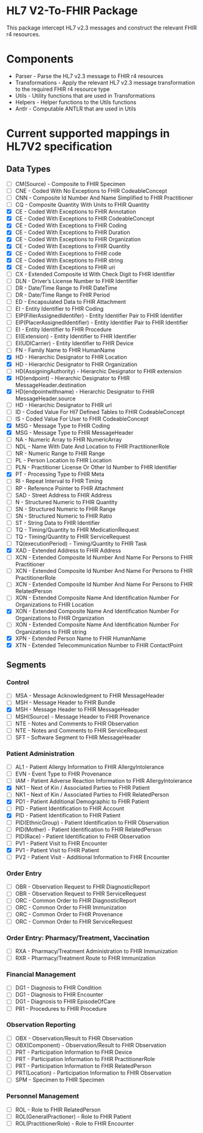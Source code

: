 # HL7 V2-To-FHIR Package
This package intercept HL7 v2.3 messages and construct the relevant FHIR r4 resources.

# Components
- Parser - Parse the HL7 v2.3 message to FHIR r4 resources
- Transformations - Apply the relevant HL7 v2.3 message transformation to the required FHIR r4 resource type
- Utils - Utility functions that are used in Transformations
- Helpers - Helper functions to the Utils functions
- Antlr - Computable ANTLR that are used in Utils

# Current supported mappings in HL7V2 specification
## Data Types
- [ ] CM(Source) - Composite to FHIR Specimen
- [ ] CNE - Coded With No Exceptions to FHIR CodeableConcept
- [ ] CNN - Composite Id Number And Name Simplified to FHIR Practitioner
- [ ] CQ - Composite Quantity With Units to FHIR Quantity
- [x] CE - Coded With Exceptions to FHIR Annotation
- [x] CE - Coded With Exceptions to FHIR CodeableConcept
- [x] CE - Coded With Exceptions to FHIR Coding
- [x] CE - Coded With Exceptions to FHIR Duration
- [x] CE - Coded With Exceptions to FHIR Organization
- [x] CE - Coded With Exceptions to FHIR Quantity
- [x] CE - Coded With Exceptions to FHIR code
- [x] CE - Coded With Exceptions to FHIR string
- [x] CE - Coded With Exceptions to FHIR uri
- [ ] CX - Extended Composite Id With Check Digit to FHIR Identifier
- [ ] DLN - Driver’s License Number to FHIR Identifier
- [ ] DR - Date/Time Range to FHIR DateTime
- [ ] DR - Date/Time Range to FHIR Period
- [ ] ED - Encapsulated Data to FHIR Attachment
- [ ] EI - Entity Identifier to FHIR Coding
- [ ] EIP(FillerAssignedIdentifer) - Entity Identifier Pair to FHIR Identifier
- [ ] EIP(PlacerAssignedIdentifier) - Entity Identifier Pair to FHIR Identifier
- [ ] EI - Entity Identifier to FHIR Procedure
- [ ] EI(Extension) - Entity Identifier to FHIR Identifier
- [ ] EI(UDICarrier) - Entity Identifier to FHIR Device
- [ ] FN - Family Name to FHIR HumanName
- [x] HD - Hierarchic Designator to FHIR Location
- [x] HD - Hierarchic Designator to FHIR Organization
- [ ] HD(AssigningAuthority) - Hierarchic Designator to FHIR extension
- [x] HD(endpoint) - Hierarchic Designator to FHIR MessageHeader.destination
- [x] HD(endpointwithname) - Hierarchic Designator to FHIR MessageHeader.source
- [ ] HD - Hierarchic Designator to FHIR url
- [ ] ID - Coded Value For Hl7 Defined Tables to FHIR CodeableConcept
- [ ] IS - Coded Value For User to FHIR CodeableConcept
- [x] MSG - Message Type to FHIR Coding
- [x] MSG - Message Type to FHIR MessageHeader
- [ ] ​NA - Numeric Array to FHIR NumericArray
- [ ] NDL - Name With Date And Location to FHIR PractitionerRole
- [ ] NR - Numeric Range to FHIR Range
- [ ] PL - Person Location to FHIR Location
- [ ] PLN - Practitioner License Or Other Id Number to FHIR Identifier
- [x] PT - Processing Type to FHIR Meta
- [ ] RI - Repeat Interval to FHIR Timing
- [ ] RP - Reference Pointer to FHIR Attachment
- [ ] SAD - Street Address to FHIR Address
- [ ] N - Structured Numeric to FHIR Quantity
- [ ] SN - Structured Numeric to FHIR Range
- [ ] SN - Structured Numeric to FHIR Ratio
- [ ] ST - String Data to FHIR Identifier
- [ ] TQ - Timing/Quantity to FHIR MedicationRequest
- [ ] TQ - Timing/Quantity to FHIR ServiceRequest
- [ ] TQ(executionPeriod) - Timing/Quantity to FHIR Task
- [x] XAD - Extended Address to FHIR Address
- [ ] XCN - Extended Composite Id Number And Name For Persons to FHIR Practitioner
- [ ] XCN - Extended Composite Id Number And Name For Persons to FHIR PractitionerRole
- [ ] XCN - Extended Composite Id Number And Name For Persons to FHIR RelatedPerson
- [ ] XON - Extended Composite Name And Identification Number For Organizations to FHIR Location
- [x] XON - Extended Composite Name And Identification Number For Organizations to FHIR Organization
- [ ] XON - Extended Composite Name And Identification Number For Organizations to FHIR string
- [x] XPN - Extended Person Name to FHIR HumanName
- [x] XTN - Extended Telecommunication Number to FHIR ContactPoint

## Segments
### Control
- [ ] MSA - Message Acknowledgment to FHIR MessageHeader
- [ ] MSH - Message Header to FHIR Bundle
- [x] MSH - Message Header to FHIR MessageHeader
- [ ] MSH(Source) - Message Header to FHIR Provenance
- [ ] NTE - Notes and Comments to FHIR Observation
- [ ] NTE - Notes and Comments to FHIR ServiceRequest
- [ ] SFT - Software Segment to FHIR MessageHeader
### Patient Administration
- [ ] AL1 - Patient Allergy Information to FHIR AllergyIntolerance
- [ ] EVN - Event Type to FHIR Provenance
- [ ] IAM - Patient Adverse Reaction Information to FHIR AllergyIntolerance
- [x] NK1 - Next of Kin / Associated Parties to FHIR Patient
- [ ] NK1 - Next of Kin / Associated Parties to FHIR RelatedPerson
- [x] PD1 - Patient Additional Demographic to FHIR Patient
- [ ] PID - Patient Identification to FHIR Account
- [x] PID - Patient Identification to FHIR Patient
- [ ] PID(EthnicGroup) - Patient Identification to FHIR Observation
- [ ] PID(Mother) - Patient Identification to FHIR RelatedPerson
- [ ] PID(Race) - Patient Identification to FHIR Observation
- [ ] PV1 - Patient Visit to FHIR Encounter
- [x] PV1 - Patient Visit to FHIR Patient
- [ ] PV2 - Patient Visit - Additional Information to FHIR Encounter
### Order Entry
- [ ] OBR - Observation Request to FHIR DiagnosticReport
- [ ] OBR - Observation Request to FHIR ServiceRequest
- [ ] ORC - Common Order to FHIR DiagnosticReport
- [ ] ORC - Common Order to FHIR Immunization
- [ ] ORC - Common Order to FHIR Provenance
- [ ] ORC - Common Order to FHIR ServiceRequest
### Order Entry: Pharmacy/Treatment, Vaccination
- [ ] RXA - Pharmacy/Treatment Administration to FHIR Immunization
- [ ] RXR - Pharmacy/Treatment Route to FHIR Immunization
### Financial Management
- [ ] DG1 - Diagnosis to FHIR Condition
- [ ] DG1 - Diagnosis to FHIR Encounter
- [ ] DG1 - Diagnosis to FHIR EpisodeOfCare
- [ ] PR1 - Procedures to FHIR Procedure
### Observation Reporting
- [ ] OBX - Observation/Result to FHIR Observation
- [ ] OBX(Component) - Observation/Result to FHIR Observation
- [ ] PRT - Participation Information to FHIR Device
- [ ] PRT - Participation Information to FHIR PractitionerRole
- [ ] PRT - Participation Information to FHIR RelatedPerson
- [ ] PRT(Location) - Participation Information to FHIR Observation
- [ ] SPM - Specimen to FHIR Specimen
### Personnel Management
- [ ] ROL - Role to FHIR RelatedPerson
- [ ] ROL(GeneralPractioner) - Role to FHIR Patient
- [ ] ROL(PractitionerRole) - Role to FHIR Encounter